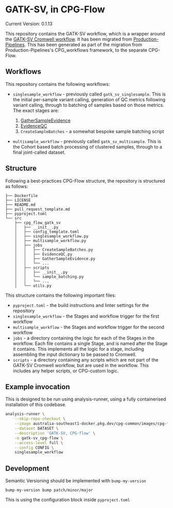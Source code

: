 # GATK-SV, in CPG-Flow

Current Version: 0.1.13

This repository contains the GATK-SV workflow, which is a wrapper around the [GATK-SV Cromwell workflow](https://github.com/broadinstitute/gatk-sv). It has been migrated from [Production-Pipelines](https://github.com/populationgenomics/production-pipelines/tree/main/cpg_workflows/stages/gatk_sv). This has been generated as part of the migration from Production-Pipelines's CPG_workflows framework, to the separate CPG-Flow.

## Workflows

This repository contains the following workflows:

- `singlesample_workflow` - previously called `gatk_sv_singlesample`. This is the initial per-sample variant calling, generation of QC metrics following variant calling, through to batching of samples based on those metrics. The exact stages are:
    1. [GatherSampleEvidence](https://github.com/broadinstitute/gatk-sv/blob/main/wdl/GatherSampleEvidence.wdl)
    2. [EvidenceQC](https://github.com/broadinstitute/gatk-sv/blob/main/wdl/EvidenceQC.wdl)
    3. `CreateSampleBatches` - a somewhat bespoke sample batching script

- `multisample_workflow` - previously called `gatk_sv_multisample`. This is the Cohort based batch processing of clustered samples, through to a final joint-called dataset.

## Structure

Following a best-practices CPG-Flow structure, the repository is structured as follows:

```commandline
├── Dockerfile
├── LICENSE
├── README.md
├── pull_request_template.md
├── pyproject.toml
└── src
    ├── cpg_flow_gatk_sv
    │   ├── __init__.py
    │   ├── config_template.toml
    │   ├── singlesample_workflow.py
    │   ├── multisample_workflow.py
    │   ├── jobs
    │   │   ├── CreateSampleBatches.py
    │   │   ├── EvidenceQC.py
    │   │   ├── GatherSampleEvidence.py
    │   │   └── ...
    │   ├── scripts
    │   │   ├── __init__.py
    │   │   └── sample_batching.py
    │   │   └── ...
    │   └── utils.py
```

This structure contains the following important files:

- `pyproject.toml` - the build instructions and linter settings for the repository
- `singlesample_workflow` - the Stages and workflow trigger for the first workflow
- `multisample_workflow` - the Stages and workflow trigger for the second workflow
- `jobs` - a directory containing the logic for each of the Stages in the workflow. Each file contains a single Stage, and is
  named after the Stage it contains. This implements all the logic for a stage, including assembling the input dictionary to be passed to Cromwell.
- `scripts` - a directory containing any scripts which are not part of the GATK-SV Cromwell workflow, but are used in the workflow. This includes any helper scripts, or CPG-custom logic.

## Example invocation

This is designed to be run using analysis-runner, using a fully containerised installation of this codebase.

```bash
analysis-runner \
    --skip-repo-checkout \
    --image australia-southeast1-docker.pkg.dev/cpg-common/images/cpg-flow-gatk-sv:0.1.13 \
    --dataset DATASET \
    --description 'GATK-SV, CPG-flow' \
    -o gatk-sv_cpg-flow \
    --access-level full \
    --config CONFIG \
    singlesample_workflow
```

## Development

Semantic Versioning should be implemented with `bump-my-version`

```commandline
bump-my-version bump patch/minor/major
```

This is using the configuration block inside `pyproject.toml`
